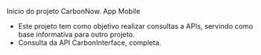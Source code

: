 Início do projeto CarbonNow. App Mobile
- Este projeto tem como objetivo realizar consultas a APIs, servindo como base informativa para outro projeto.
- Consulta da API CarbonInterface, completa.
